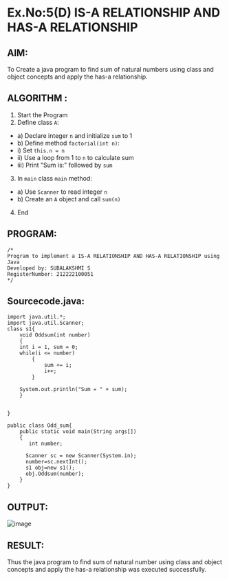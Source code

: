 # Ex.No:5(D) IS-A RELATIONSHIP AND HAS-A RELATIONSHIP
## AIM:
   To Create a java program to find sum of natural numbers using class and object concepts and apply the has-a relationship.
 
## ALGORITHM :
1.	Start the Program
2.	Define class `A`:
-	a) Declare integer `n` and initialize `sum` to 1
-	b) Define method `factorial(int n)`:
-	i) Set `this.n = n`
-	ii) Use a loop from 1 to `n` to calculate sum
-	iii) Print "Sum is:" followed by `sum`
3.	In `main` class `main` method:
-	a) Use `Scanner` to read integer `n`
-	b) Create an `A` object and call `sum(n)`
4.	End

## PROGRAM:
 ```
/*
Program to implement a IS-A RELATIONSHIP AND HAS-A RELATIONSHIP using Java
Developed by: SUBALAKSHMI S
RegisterNumber: 212222100051
*/
```

## Sourcecode.java:
```
import java.util.*;
import java.util.Scanner;
class s1{
    void Oddsum(int number)
    {
	int i = 1, sum = 0;
	while(i <= number) 
        {
            sum += i;
            i++;
        }
 
    System.out.println("Sum = " + sum);
    } 

 
}

public class Odd_sum{
	public static void main(String args[])
	{
	   int number;  
      
      Scanner sc = new Scanner(System.in);
      number=sc.nextInt();
      s1 obj=new s1();
      obj.Oddsum(number);
	}
}
```

## OUTPUT:

![image](https://github.com/user-attachments/assets/d2bdb78c-2179-410d-bafb-bc39849f3944)


## RESULT:
Thus the java program to find sum of natural number using class and object concepts and apply the has-a relationship was executed successfully.
